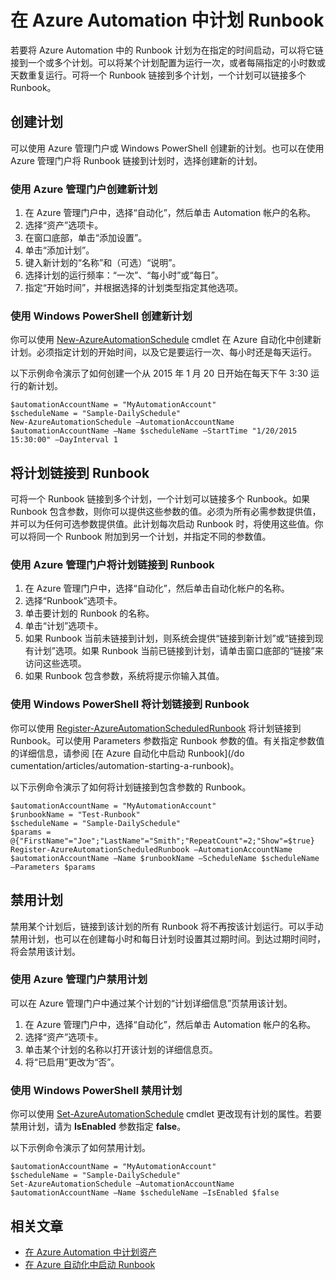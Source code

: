 <properties 
   pageTitle="在 Azure Automation 中计划 Runbook"
   description="介绍如何在 Azure Automation 中创建一个计划，以便在特定的时间或按重复计划自动启动 Runbook。"
   services="automation"
   documentationCenter=""
   authors="bwren"
   manager="stevenka"
   editor="tysonn" />
<tags 
   ms.service="automation"
   ms.date="06/30/2015"
   wacn.date="" />

# 在 Azure Automation 中计划 Runbook

若要将 Azure Automation 中的 Runbook 计划为在指定的时间启动，可以将它链接到一个或多个计划。可以将某个计划配置为运行一次，或者每隔指定的小时数或天数重复运行。可将一个 Runbook 链接到多个计划，一个计划可以链接多个 Runbook。

## 创建计划

可以使用 Azure 管理门户或 Windows PowerShell 创建新的计划。也可以在使用 Azure 管理门户将 Runbook 链接到计划时，选择创建新的计划。

### 使用 Azure 管理门户创建新计划

1. 在 Azure 管理门户中，选择“自动化”，然后单击 Automation 帐户的名称。
1. 选择“资产”选项卡。
1. 在窗口底部，单击“添加设置”。
1. 单击“添加计划”。
1. 键入新计划的“名称”和（可选）“说明”。
1. 选择计划的运行频率：“一次”、“每小时”或“每日”。
1. 指定“开始时间”，并根据选择的计划类型指定其他选项。

### 使用 Windows PowerShell 创建新计划

你可以使用 [New-AzureAutomationSchedule](https://msdn.microsoft.com/zh-CN/library/azure/dn690271.aspx) cmdlet 在 Azure 自动化中创建新计划。必须指定计划的开始时间，以及它是要运行一次、每小时还是每天运行。

以下示例命令演示了如何创建一个从 2015 年 1 月 20 日开始在每天下午 3:30 运行的新计划。

	$automationAccountName = "MyAutomationAccount"
	$scheduleName = "Sample-DailySchedule"
	New-AzureAutomationSchedule –AutomationAccountName $automationAccountName –Name $scheduleName –StartTime "1/20/2015 15:30:00" –DayInterval 1

## 将计划链接到 Runbook

可将一个 Runbook 链接到多个计划，一个计划可以链接多个 Runbook。如果 Runbook 包含参数，则你可以提供这些参数的值。必须为所有必需参数提供值，并可以为任何可选参数提供值。此计划每次启动 Runbook 时，将使用这些值。你可以将同一个 Runbook 附加到另一个计划，并指定不同的参数值。

### 使用 Azure 管理门户将计划链接到 Runbook

1. 在 Azure 管理门户中，选择“自动化”，然后单击自动化帐户的名称。
1. 选择“Runbook”选项卡。
1. 单击要计划的 Runbook 的名称。
1. 单击“计划”选项卡。
2. 如果 Runbook 当前未链接到计划，则系统会提供“链接到新计划”或“链接到现有计划”选项。如果 Runbook 当前已链接到计划，请单击窗口底部的“链接”来访问这些选项。
1. 如果 Runbook 包含参数，系统将提示你输入其值。  

### 使用 Windows PowerShell 将计划链接到 Runbook

你可以使用 [Register-AzureAutomationScheduledRunbook](https://msdn.microsoft.com/zh-CN/library/azure/dn690265.aspx) 将计划链接到 Runbook。可以使用 Parameters 参数指定 Runbook 参数的值。有关指定参数值的详细信息，请参阅 [在 Azure 自动化中启动 Runbook](/do cumentation/articles/automation-starting-a-runbook)。

以下示例命令演示了如何将计划链接到包含参数的 Runbook。

	$automationAccountName = "MyAutomationAccount"
	$runbookName = "Test-Runbook"
	$scheduleName = "Sample-DailySchedule"
	$params = @{"FirstName"="Joe";"LastName"="Smith";"RepeatCount"=2;"Show"=$true}
	Register-AzureAutomationScheduledRunbook –AutomationAccountName $automationAccountName –Name $runbookName –ScheduleName $scheduleName –Parameters $params

## 禁用计划

禁用某个计划后，链接到该计划的所有 Runbook 将不再按该计划运行。可以手动禁用计划，也可以在创建每小时和每日计划时设置其过期时间。到达过期时间时，将会禁用该计划。

### 使用 Azure 管理门户禁用计划

可以在 Azure 管理门户中通过某个计划的“计划详细信息”页禁用该计划。

1. 在 Azure 管理门户中，选择“自动化”，然后单击 Automation 帐户的名称。
1. 选择“资产”选项卡。
1. 单击某个计划的名称以打开该计划的详细信息页。
2. 将“已启用”更改为“否”。

### 使用 Windows PowerShell 禁用计划

你可以使用 [Set-AzureAutomationSchedule](https://msdn.microsoft.com/zh-CN/library/azure/dn690270.aspx) cmdlet 更改现有计划的属性。若要禁用计划，请为 **IsEnabled** 参数指定 **false**。

以下示例命令演示了如何禁用计划。

	$automationAccountName = "MyAutomationAccount"
	$scheduleName = "Sample-DailySchedule"
	Set-AzureAutomationSchedule –AutomationAccountName $automationAccountName –Name $scheduleName –IsEnabled $false

## 相关文章

- [在 Azure Automation 中计划资产](https://msdn.microsoft.com/zh-CN/library/azure/dn940016.aspx)
- [在 Azure 自动化中启动 Runbook](/documentation/articles/automation-starting-a-runbook)

<!---HONumber=69-->